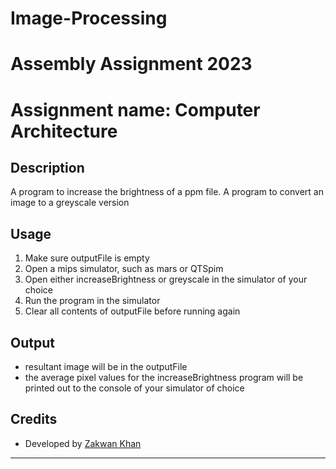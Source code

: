 # Image-Processing
# Assembly Assignment 2023
# Assignment name: Computer Architecture

## Description

A program to increase the brightness of a ppm file.
A program to convert an image to a greyscale version
  
## Usage

1. Make sure outputFile is empty
2. Open a mips simulator, such as mars or QTSpim
3. Open either increaseBrightness or greyscale in the simulator of your choice
4. Run the program in the simulator
5. Clear all contents of outputFile before running again

## Output
- resultant image will be in the outputFile
- the average pixel values for the increaseBrightness program will be printed out to the console of your simulator of choice


## Credits

- Developed by [Zakwan Khan](https://github.com/SteveJava)

---
